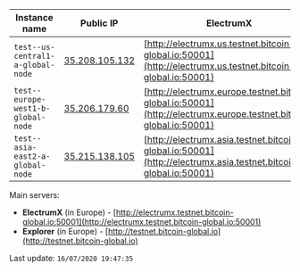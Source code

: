 Instance name | Public IP | ElectrumX | Explorer | Status
--- | --- | --- | --- | ---
`test--us-central1-a-global-node` | [35.208.105.132](35.208.105.132) | [http://electrumx.us.testnet.bitcoin-global.io:50001](http://electrumx.us.testnet.bitcoin-global.io:50001) | [http://explorer.us.testnet.bitcoin-global.io](http://explorer.us.testnet.bitcoin-global.io) | RUNNING
`test--europe-west1-b-global-node` | [35.206.179.60](35.206.179.60) | [http://electrumx.europe.testnet.bitcoin-global.io:50001](http://electrumx.europe.testnet.bitcoin-global.io:50001) | [http://explorer.europe.testnet.bitcoin-global.io](http://explorer.europe.testnet.bitcoin-global.io) | RUNNING
`test--asia-east2-a-global-node` | [35.215.138.105](35.215.138.105) | [http://electrumx.asia.testnet.bitcoin-global.io:50001](http://electrumx.asia.testnet.bitcoin-global.io:50001) | [http://explorer.asia.testnet.bitcoin-global.io](http://explorer.asia.testnet.bitcoin-global.io) | RUNNING

Main servers:

* **ElectrumX** (in Europe) - [http://electrumx.testnet.bitcoin-global.io:50001](http://electrumx.testnet.bitcoin-global.io:50001)
* **Explorer** (in Europe) - [http://testnet.bitcoin-global.io](http://testnet.bitcoin-global.io)


Last update: `16/07/2020 19:47:35`
